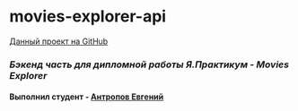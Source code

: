 # movies-explorer-api
[Данный проект на GitHub](https://github.com/squaredbusinessman/movies-explorer-api)

### _Бэкенд часть для дипломной работы Я.Практикум - Movies Explorer_

#### Выполнил студент - [Антропов Евгений](https://t.me/squaredbusinessman)
